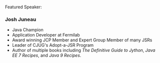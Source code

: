 Featured Speaker: 

### Josh Juneau
* Java Champion
* Application Developer at Fermilab
* Award winning JCP Member and Expert Group Member of many JSRs
* Leader of CJUG's Adopt-a-JSR Program
* Author of multiple books including <i>The Definitive Guide to Jython</i>, <i>Java EE 7 Recipes</i>, and <i>Java 9 Recipes</i>. 
